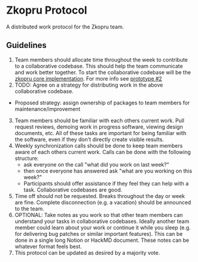 # Zkopru Protocol

A distributed work protocol for the Zkopru team.

## Guidelines

1. Team members should allocate time throughout the week to contribute to a collaborative codebase. This should help the team communicate and work better together. To start the collaborative codebase will be the [zkopru core implementation](https://github.com/zkopru-network/zkopru). For more info see [prototype #2](https://github.com/JChanceHud/distwork/blob/main/protocols/prototype.md)
2. TODO: Agree on a strategy for distributing work in the above collaborative codebase.
  - Proposed strategy: assign ownership of packages to team members for maintenance/improvement
3. Team members should be familiar with each others current work. Pull request reviews, demoing work in progress software, viewing design documents, etc. All of these tasks are important for being familiar with the software, even if they don't directly create visible results.
4. Weekly synchronization calls should be done to keep team members aware of each others current work. Calls can be done with the following structure:
    - ask everyone on the call "what did you work on last week?"
    - then once everyone has answered ask "what are you working on this week?"
    - Participants should offer assistance if they feel they can help with a task. Collaborative codebases are good.
5. Time off should not be requested. Breaks throughout the day or week are fine. Complete disconnection (e.g. a vacation) should be announced to the team.
6. OPTIONAL: Take notes as you work so that other team members can understand your tasks in collaborative codebases. Ideally another team member could learn about your work or continue it while you sleep (e.g. for delivering bug patches or similar important features). This can be done in a single long Notion or HackMD document. These notes can be whatever format feels best.
7. This protocol can be updated as desired by a majority vote.
